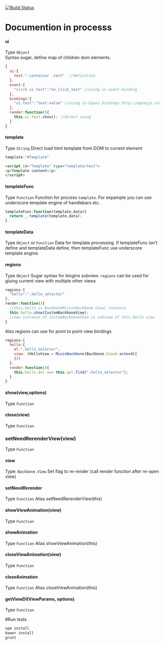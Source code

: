 [![Build Status](https://travis-ci.org/lexich/backbone-mixin.png?branch=master)](https://travis-ci.org/lexich/backbone-mixin)
# Documention in processs

#### ui  
Type `Object`  
Syntax sugar, define map of children dom elements.
```js
{
  ui:{
    test:".container .test"  //definition
  },
  event:{
    "click ui.test":"on_click_test" //using in event binding
  },
  bindings:{
    "ui.test":"text:value" //using in Epoxy bindings http://epoxyjs.org/tutorials.html#simple-bindings
  },
  render:function(){
    this.ui.test.show(); //direct using
  }
}
```

#### template
Type `String`
Direct load html template from DOM to current element
```js
template:"#Template"
```
```html
<script id="Template" type="template/text">
<p>Template content</p>
</script>
```

#### templateFunc
Type `Function`
Function for process `template`. For expample you can use underscore template engine of handlebars etc.
```js
templateFunc:function(template,data){
  return _.template(template,data);
}
```

#### templateData
Type `Object` or `Function`
Data for template processing. If templateFunc isn't define and templateData define, then templateFunc use underscore template engine.

#### regions
Type `Object`
Sugar syntax for bingins subview. `regions` can be used for gluing current view with multiple other views
```js
regions:{
  "hello":".hello_selector"
},
render:function(){
  //this.hello is BackboneMixin(Backbone.View) instance
  this.hello.show(CustomBackboneView); 
  //now instance of CustomBackboneVIew is subview of this.hello view
}
```
Also regions can use for point to point view bindings

```js
regions:{
  hello:{
    el:".hello_selector",
    view: (HelloView = MixinBackbone(Backbone.View).extend({
    }))
  },
  render:function(){
    this.hello.$el === this.$el.find(".hello_selector");
  }
}
```

#### show(view,options)
Type `Function`

#### close(view)
Type `Function`

### setNeedRerenderView(view)
Type `Function`

#### view
Type: `Backbone.View`
Set flag to re-render (call render function after re-open view)

#### setNeedRerender 
Type `Function`
Alias setNeedRerenderView(this)

#### showViewAnimation(view)
Type `Function`

#### showAnimation
Type `Function`
Alias showViewAnimation(this)

#### closeViewAnimation(view)
Type `Function`

#### closeAnimation
Type `Function`
Alias closeViewAnimation(this)

#### getViewDI(ViewParams, options)
Type `Function`



#Run tests
```bash
npm install
bower install
grunt
```

